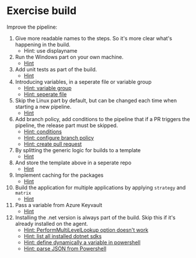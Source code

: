# Exercise build
Improve the pipeline:
1. Give more readable names to the steps. So it's more clear what's happening in the build.
   - Hint: use displayname
1. Run the Windows part on your own machine.
   - [Hint](https://learn.microsoft.com/en-us/training/modules/host-build-agent) 
1. Add unit tests as part of the build.
   - [Hint](https://learn.microsoft.com/en-us/dotnet/core/tools/dotnet-test)
1. Introducing variables, in a seperate file or variable group
   - [Hint: variable group](https://learn.microsoft.com/en-us/azure/devops/pipelines/library/variable-groups)
   - [Hint: seperate file](https://learn.microsoft.com/en-us/azure/devops/pipelines/yaml-schema/variables-template)
1. Skip the Linux part by default, but can be changed each time when starting a new pipeline.
   - [Hint](https://learn.microsoft.com/en-us/azure/devops/pipelines/yaml-schema/parameters)
1. Add branch policy, add conditions to the pipeline that if a PR triggers the pipeline, the release part must be skipped.
   - [Hint: conditions](https://learn.microsoft.com/en-us/azure/devops/pipelines/process/conditions)
   - [Hint: configure branch policy](https://learn.microsoft.com/en-us/azure/devops/repos/git/branch-policies)
   - [Hint: create pull request](https://learn.microsoft.com/en-us/azure/devops/repos/git/pull-requests)
1. By splitting the generic logic for builds to a template
   - [Hint](https://learn.microsoft.com/en-us/azure/devops/pipelines/process/templates)
1. And store the template above in a seperate repo
   - [Hint](https://learn.microsoft.com/en-us/azure/devops/pipelines/process/resources)
1. Implement caching for the packages
   - [Hint](https://learn.microsoft.com/en-us/azure/devops/pipelines/release/caching)
1. Build the application for multiple applications by applying `strategy` and `matrix` 
   - [Hint](https://docs.microsoft.com/en-us/azure/devops/pipelines/customize-pipeline#build-across-multiple-platforms)
1. Pass a variable from Azure Keyvault
   - [Hint](https://thomasthornton.cloud/2021/06/24/storing-and-retrieving-secrets-in-azure-keyvault-with-variable-groups-in-azure-devops-pipelines)
1. Installing the .net version is always part of the build. Skip this if it's already installed on the agent.
   - [Hint: PerformMultiLevelLookup option doesn't work](https://learn.microsoft.com/en-us/azure/devops/pipelines/tasks/reference/use-dotnet-v2?view=azure-pipelines#inputs)
   - [Hint: list all installed dotnet sdks](https://learn.microsoft.com/en-us/dotnet/core/install/how-to-detect-installed-versions)
   - [Hint: define dynamically a variable in powershell](https://learn.microsoft.com/en-us/azure/devops/pipelines/process/variables)
   - [Hint: parse JSON from Powershell](https://techcommunity.microsoft.com/t5/core-infrastructure-and-security/parsing-json-with-powershell/ba-p/2768721)
